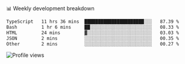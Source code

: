 
📊 Weekly development breakdown
<!--START_SECTION:waka-->

```txt
TypeScript   11 hrs 36 mins  ██████████████████████░░░   87.39 %
Bash         1 hr 6 mins     ██░░░░░░░░░░░░░░░░░░░░░░░   08.33 %
HTML         24 mins         ▓░░░░░░░░░░░░░░░░░░░░░░░░   03.03 %
JSON         2 mins          ░░░░░░░░░░░░░░░░░░░░░░░░░   00.35 %
Other        2 mins          ░░░░░░░░░░░░░░░░░░░░░░░░░   00.27 %
```

<!--END_SECTION:waka-->

<img src="https://gpvc.arturio.dev/iqbalfasri" alt="Profile views"/>
